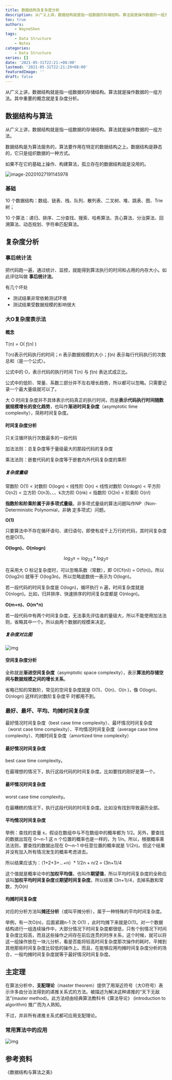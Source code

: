 ```yaml
---
title: 数据结构及复杂度分析
description: 从广义上讲，数据结构就是指一组数据的存储结构。算法就是操作数据的一组方法。其中重要的概念就是复杂度分析。
toc: true
authors: 
    - WayneShen
tags: 
    - Data Structure
    - Notes
categories: 
    - Data Structure
series: []
date: '2021-05-31T22:21:+08:00'
lastmod: '2021-05-31T22:21:29+08:00'
featuredImage: ''
draft: false
---
```


从广义上讲，数据结构就是指一组数据的存储结构。算法就是操作数据的一组方法。其中重要的概念就是复杂度分析。



<!--more-->

## 数据结构与算法

从广义上讲，数据结构就是指一组数据的存储结构。算法就是操作数据的一组方法。

数据结构是为算法服务的，算法要作用在特定的数据结构之上。数据结构是静态的，它只是组织数据的一种方式。

如果不在它的基础上操作、构建算法，孤立存在的数据结构就是没用的。

![image-20201027191145978](../../../assets/数据结构及复杂度分析/image-20201027191145978.png)

### 基础

10 个数据结构：数组、链表、栈、队列、散列表、二叉树、堆、跳表、图、Trie 树；

10 个算法：递归、排序、二分查找、搜索、哈希算法、贪心算法、分治算法、回溯算法、动态规划、字符串匹配算法。



## 复杂度分析

### 事后统计法

把代码跑一遍，通过统计、监控，就能得到算法执行的时间和占用的内存大小。如此评估叫做 **事后统计法**。

有几个坏处

+ 测试结果非常依赖测试环境
+ 测试结果受数据规模的影响很大

### 大O复杂度表示法

#### 概念

T(n) = O( &fnof;(n) )

T(n)表示代码执行的时间；n 表示数据规模的大小；&fnof;(n) 表示每行代码执行的次数总和（是一个公式）。

公式中的 O，表示代码的执行时间 T(n) 与 &fnof;(n) 表达式成正比。

公式中的低阶、常量、系数三部分并不左右增长趋势，所以都可以忽略。只需要记录一个最大量级就可以了。

大 O 时间复杂度并不具体表示代码真正的执行时间，而是**表示代码执行时间随数据规模增长的变化趋势**，也叫作**渐进时间复杂度**（asymptotic time complexity），简称时间复杂度。

#### 时间复杂度分析

只关注循环执行次数最多的一段代码

加法法则：总复杂度等于量级最大的那段代码的复杂度

乘法法则：嵌套代码的复杂度等于嵌套内外代码复杂度的乘积

##### 复杂度量级

常数阶 O(1) < 对数阶 O(logn) < 线性阶 O(n) < 线性对数阶 O(nlogn) < 平方阶 O(n2) < 立方阶 O(n3)、、、k次方阶 O(nk) < 指数阶 O(2n) < 阶乘阶 O(n!)

**指数阶和阶乘阶属于非多项式量级**。非多项式量级的算法问题叫作NP（Non-Deterministic Polynomial，非确
定多项式）问题。

**O(1)**

只要算法中不存在循环语句、递归语句，即使有成千上万行的代码，其时间复杂度也是Ο(1)。

**O(logn)、O(nlogn)**

$$
log_3 n  = log_23 * log_2n
$$

在采用大 O 标记复杂度时，可以忽略系数（常数），即 O(Cf(n)) = O(f(n))。所以 O(log2n) 就等于 O(log3n)。所以忽略底数统一表示为 O(logn)。

若一段代码的时间复杂度是 O(logn)，循环执行 n 遍，时间复杂度就是 O(nlogn)。比如，归并排序、快速排序的时间复杂度都是 O(nlogn)。

**O(m+n)、O(m*n)**

若一段代码中有两个时间复杂度，无法事先评估谁的量级大，所以不能使用加法法则，省略其中一个。所以由两个数据的规模来决定。

##### 复杂度对比图

![img](../../../assets/数据结构及复杂度分析/1024px-Comparison_computational_complexity.svg.png)

#### 空间复杂度分析

全称就是**渐进空间复杂度**（asymptotic space complexity），表示**算法的存储空间与数据规模之间的增长关系**。

省略已知的常数阶，常见的空间复杂度就是 O(1)、O(n)、O(n )，像 O(logn)、O(nlogn) 这样的对数阶复杂度平
时都用不到。

### 最好、最坏、平均、均摊时间复杂度

最好情况时间复杂度（best case time complexity）、最坏情况时间复杂度（worst case time complexity）、平均情况时间复杂度（average case time complexity）、均摊时间复杂度（amortized time complexity）

#### 最好情况时间复杂度

best case time complexity。

在最理想的情况下，执行这段代码的时间复杂度。比如要找的刚好是第一个。

#### 最坏情况时间复杂度

worst case time complexity。

在最糟糕的情况下，执行这段代码的时间复杂度。比如没有找到导致遍历全部。

#### 平均情况时间复杂度

举例：查找的变量 x，假设在数组中与不在数组中的概率都为 1/2。另外，要查找的数据出现在 0～n-1 这 n 个位置的概率也是一样的，为 1/n。所以，根据概率乘法法则，要查找的数据出现在 0～n-1 中任意位置的概率就是 1/(2n)。但这个结果并没有加入所有情况发生的概率考虑进去。

所以结果应该为：（1+2+3+...+n）* 1/2n + n/2 = (3n+1)/4

这个值就是概率论中的**加权平均值**，也叫作**期望值**，所以平均时间复杂度的全称应该叫**加权平均时间复杂度**或**期望时间复杂度**。所以结果 (3n+1)/4，去掉系数和常数，为O(n)

#### 均摊时间复杂度

对应的分析方法叫**摊还分析**（或叫平摊分析），属于一种特殊的平均时间复杂度。

举例，有一次O(n)，后面紧跟n-1 次 O(1) ，此时均摊下来就是O(1)。对一个数据结构进行一组连续操作中，大部分情况下时间复杂度都很低，只有个别情况下时间复杂度比较高，而且这些操作之间存在前后连贯的时序关系，这个时候，就可以将这一组操作放在一块儿分析，看是否能将较高时间复杂度那次操作的耗时，平摊到其他那些时间复杂度比较低的操作上。而且，在能够应用均摊时间复杂度分析的场合，一般均摊时间复杂度就等于最好情况时间复杂度。



## 主定理

在算法分析中，**支配理论**（master theorem）提供了用渐近符号（大O符号）表示许多由分治法得到的递推关系式的方法。被描述为解决这种递推的“天下无敌法”(master method)。此方法经由经典算法教科书《算法导论》 (introduction to algorithm) 推广而为人熟知。

不过，并非所有递推关系式都可应用支配理论。

### 常用算法中的应用

![img](../../../assets/数据结构及复杂度分析/image-20210316220553152.png)



## 参考资料

《数据结构与算法之美》
